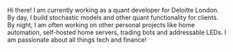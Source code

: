 Hi there! I am currently working as a quant developer for Deloitte London. By day, I build stochastic models and other quant functionality for clients. By night, I am often working on other personal projects like home automation, self-hosted home servers, trading bots and addressable LEDs. I am passionate about all things tech and finance!
